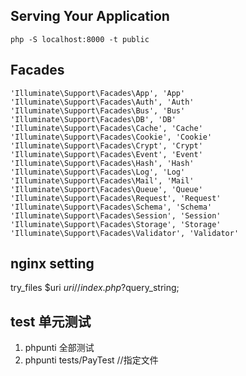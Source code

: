 ## Serving Your Application
`php -S localhost:8000 -t public`

## Facades

```
'Illuminate\Support\Facades\App', 'App'
'Illuminate\Support\Facades\Auth', 'Auth'
'Illuminate\Support\Facades\Bus', 'Bus'
'Illuminate\Support\Facades\DB', 'DB'
'Illuminate\Support\Facades\Cache', 'Cache'
'Illuminate\Support\Facades\Cookie', 'Cookie'
'Illuminate\Support\Facades\Crypt', 'Crypt'
'Illuminate\Support\Facades\Event', 'Event'
'Illuminate\Support\Facades\Hash', 'Hash'
'Illuminate\Support\Facades\Log', 'Log'
'Illuminate\Support\Facades\Mail', 'Mail'
'Illuminate\Support\Facades\Queue', 'Queue'
'Illuminate\Support\Facades\Request', 'Request'
'Illuminate\Support\Facades\Schema', 'Schema'
'Illuminate\Support\Facades\Session', 'Session'
'Illuminate\Support\Facades\Storage', 'Storage'
'Illuminate\Support\Facades\Validator', 'Validator' 

```

## nginx setting
try_files $uri $uri/ /index.php?$query_string;

## test 单元测试
1. phpunti 全部测试
2. phpunti tests/PayTest //指定文件